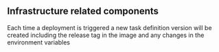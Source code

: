 ## Infrastructure related components
Each time a deployment is triggered a new task definition version will be created including the release tag in the image and any changes in the environment variables